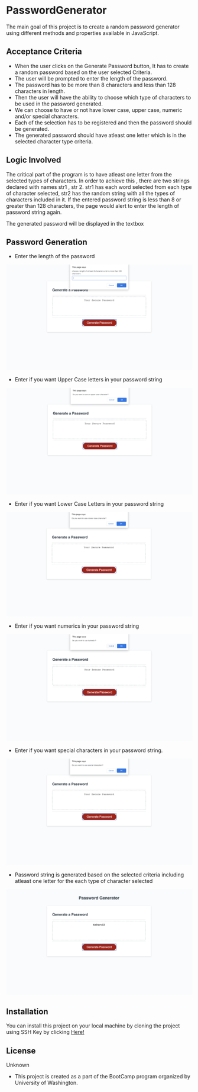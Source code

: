 # PasswordGenerator

The main goal of this project is to create a random password generator using different methods and properties available in JavaScript. 

## Acceptance Criteria

* When the user clicks on the Generate Password button, It has to create a random password based on the user selected Criteria.
* The user will be prompted to enter the length of the password.
* The password has to be more than 8 characters and less than 128 characters in length.
* Then the user will have the ability to choose which type of characters to be used in the password generated.
* We can choose to have or not have lower case, upper case, numeric and/or special characters.
* Each of the selection has to be registered and then the password should be generated.
* The generated password should have atleast one letter which is in the selected character type criteria.

## Logic Involved

The critical part of the program is to have atleast one letter from the selected types of characters. In order to achieve this , there are two strings declared with names str1 , str 2. str1 has each word selected from each type of character selected, str2 has the random string with all the types of characters included in it. If the entered password string is less than 8 or greater than 128 characters, the page would alert to enter the length of password string again.

The generated password will be displayed in the textbox

## Password Generation

* Enter the length of the password

![length screenshot](Assets/length.png)

* Enter if you want Upper Case letters in your password string

![upper case screenshot](Assets/UpperCase.png)

* Enter if you want Lower Case Letters in your password string

![lower case screenshot](Assets/LowerCase.png)

* Enter if you want numerics in your password string

![Numerics screenshot](Assets/Numerics.png)

* Enter if you want special characters in your password string.

![Numerics screenshot](Assets/SpecialCharacters.png)

* Password string is generated based on the selected criteria including atleast one letter for the each type of character selected

![Password Generated](Assets/GeneratedPassword.png)

## Installation

You can install this project on your local machine by cloning the project using SSH Key by clicking [Here!](git@github.com:anurav18/PasswordGenerator.git)

## License

Unknown

* This project is created as a part of the BootCamp program organized by University of Washington.




